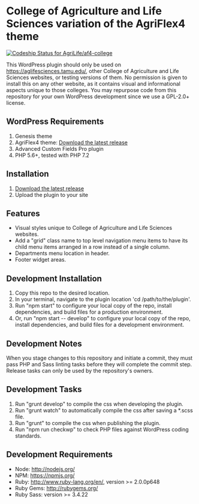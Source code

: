 # College of Agriculture and Life Sciences variation of the AgriFlex4 theme
[![Codeship Status for AgriLife/af4-college](https://app.codeship.com/projects/4ae66d50-32cf-0137-114c-6a255f9975f4/status?branch=master)](https://app.codeship.com/projects/332235)

This WordPress plugin should only be used on https://aglifesciences.tamu.edu/, other College of Agriculture and Life Sciences websites, or testing versions of them. No permission is given to install this on any other website, as it contains visual and informational aspects unique to those colleges. You may repurpose code from this repository for your own WordPress development since we use a GPL-2.0+ license.

## WordPress Requirements

1. Genesis theme
2. AgriFlex4 theme: [Download the latest release](https://github.com/agrilife/agriflex4/releases/latest)
3. Advanced Custom Fields Pro plugin
4. PHP 5.6+, tested with PHP 7.2

## Installation

1. [Download the latest release](https://github.com/agrilife/af4-college/releases/latest)
2. Upload the plugin to your site

## Features

* Visual styles unique to College of Agriculture and Life Sciences websites.
* Add a "grid" class name to top level navigation menu items to have its child menu items arranged in a row instead of a single column.
* Departments menu location in header.
* Footer widget areas.

## Development Installation

1. Copy this repo to the desired location.
2. In your terminal, navigate to the plugin location 'cd /path/to/the/plugin'.
3. Run "npm start" to configure your local copy of the repo, install dependencies, and build files for a production environment.
4. Or, run "npm start -- develop" to configure your local copy of the repo, install dependencies, and build files for a development environment.

## Development Notes

When you stage changes to this repository and initiate a commit, they must pass PHP and Sass linting tasks before they will complete the commit step. Release tasks can only be used by the repository's owners.

## Development Tasks

1. Run "grunt develop" to compile the css when developing the plugin.
2. Run "grunt watch" to automatically compile the css after saving a *.scss file.
3. Run "grunt" to compile the css when publishing the plugin.
4. Run "npm run checkwp" to check PHP files against WordPress coding standards.

## Development Requirements

* Node: http://nodejs.org/
* NPM: https://npmjs.org/
* Ruby: http://www.ruby-lang.org/en/, version >= 2.0.0p648
* Ruby Gems: http://rubygems.org/
* Ruby Sass: version >= 3.4.22


